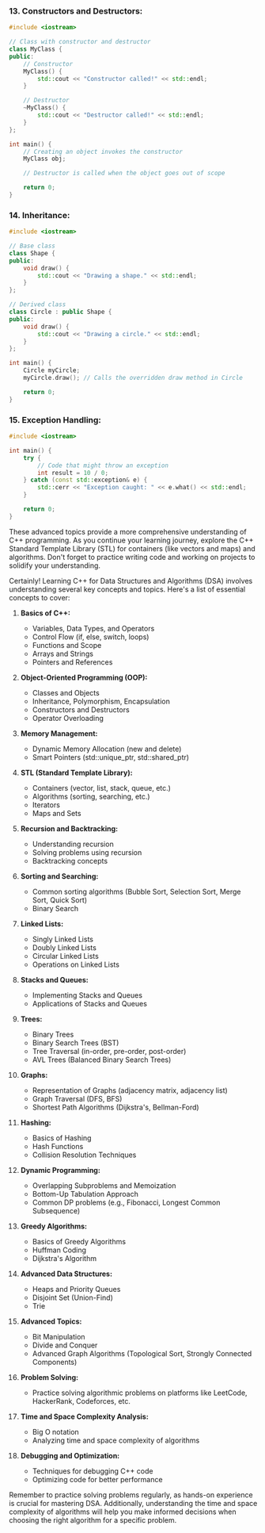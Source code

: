 

### 13. Constructors and Destructors:

```cpp
#include <iostream>

// Class with constructor and destructor
class MyClass {
public:
    // Constructor
    MyClass() {
        std::cout << "Constructor called!" << std::endl;
    }

    // Destructor
    ~MyClass() {
        std::cout << "Destructor called!" << std::endl;
    }
};

int main() {
    // Creating an object invokes the constructor
    MyClass obj;

    // Destructor is called when the object goes out of scope

    return 0;
}
```

### 14. Inheritance:

```cpp
#include <iostream>

// Base class
class Shape {
public:
    void draw() {
        std::cout << "Drawing a shape." << std::endl;
    }
};

// Derived class
class Circle : public Shape {
public:
    void draw() {
        std::cout << "Drawing a circle." << std::endl;
    }
};

int main() {
    Circle myCircle;
    myCircle.draw(); // Calls the overridden draw method in Circle

    return 0;
}
```

### 15. Exception Handling:

```cpp
#include <iostream>

int main() {
    try {
        // Code that might throw an exception
        int result = 10 / 0;
    } catch (const std::exception& e) {
        std::cerr << "Exception caught: " << e.what() << std::endl;
    }

    return 0;
}
```

These advanced topics provide a more comprehensive understanding of C++ programming. As you continue your learning journey, explore the C++ Standard Template Library (STL) for containers (like vectors and maps) and algorithms. Don't forget to practice writing code and working on projects to solidify your understanding.


Certainly! Learning C++ for Data Structures and Algorithms (DSA) involves understanding several key concepts and topics. Here's a list of essential concepts to cover:

1. **Basics of C++:**
   - Variables, Data Types, and Operators
   - Control Flow (if, else, switch, loops)
   - Functions and Scope
   - Arrays and Strings
   - Pointers and References

2. **Object-Oriented Programming (OOP):**
   - Classes and Objects
   - Inheritance, Polymorphism, Encapsulation
   - Constructors and Destructors
   - Operator Overloading

3. **Memory Management:**
   - Dynamic Memory Allocation (new and delete)
   - Smart Pointers (std::unique_ptr, std::shared_ptr)

4. **STL (Standard Template Library):**
   - Containers (vector, list, stack, queue, etc.)
   - Algorithms (sorting, searching, etc.)
   - Iterators
   - Maps and Sets

5. **Recursion and Backtracking:**
   - Understanding recursion
   - Solving problems using recursion
   - Backtracking concepts

6. **Sorting and Searching:**
   - Common sorting algorithms (Bubble Sort, Selection Sort, Merge Sort, Quick Sort)
   - Binary Search

7. **Linked Lists:**
   - Singly Linked Lists
   - Doubly Linked Lists
   - Circular Linked Lists
   - Operations on Linked Lists

8. **Stacks and Queues:**
   - Implementing Stacks and Queues
   - Applications of Stacks and Queues

9. **Trees:**
   - Binary Trees
   - Binary Search Trees (BST)
   - Tree Traversal (in-order, pre-order, post-order)
   - AVL Trees (Balanced Binary Search Trees)

10. **Graphs:**
    - Representation of Graphs (adjacency matrix, adjacency list)
    - Graph Traversal (DFS, BFS)
    - Shortest Path Algorithms (Dijkstra's, Bellman-Ford)

11. **Hashing:**
    - Basics of Hashing
    - Hash Functions
    - Collision Resolution Techniques

12. **Dynamic Programming:**
    - Overlapping Subproblems and Memoization
    - Bottom-Up Tabulation Approach
    - Common DP problems (e.g., Fibonacci, Longest Common Subsequence)

13. **Greedy Algorithms:**
    - Basics of Greedy Algorithms
    - Huffman Coding
    - Dijkstra's Algorithm

14. **Advanced Data Structures:**
    - Heaps and Priority Queues
    - Disjoint Set (Union-Find)
    - Trie

15. **Advanced Topics:**
    - Bit Manipulation
    - Divide and Conquer
    - Advanced Graph Algorithms (Topological Sort, Strongly Connected Components)

16. **Problem Solving:**
    - Practice solving algorithmic problems on platforms like LeetCode, HackerRank, Codeforces, etc.

17. **Time and Space Complexity Analysis:**
    - Big O notation
    - Analyzing time and space complexity of algorithms

18. **Debugging and Optimization:**
    - Techniques for debugging C++ code
    - Optimizing code for better performance

Remember to practice solving problems regularly, as hands-on experience is crucial for mastering DSA. Additionally, understanding the time and space complexity of algorithms will help you make informed decisions when choosing the right algorithm for a specific problem.